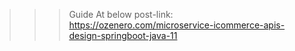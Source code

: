 >>> Guide At below post-link:
https://ozenero.com/microservice-icommerce-apis-design-springboot-java-11
